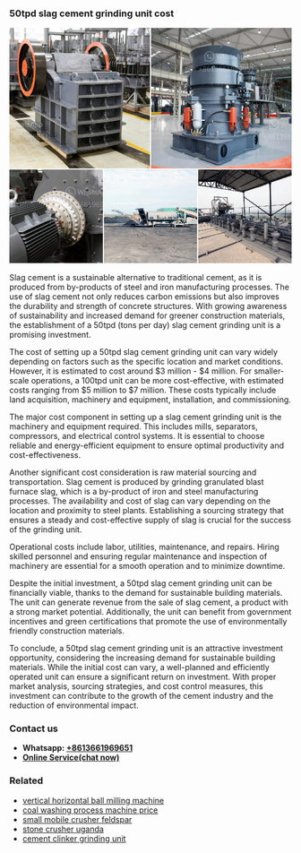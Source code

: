 <h3>50tpd slag cement grinding unit cost</h3><img src='1706755386.jpg' alt=''><p>Slag cement is a sustainable alternative to traditional cement, as it is produced from by-products of steel and iron manufacturing processes. The use of slag cement not only reduces carbon emissions but also improves the durability and strength of concrete structures. With growing awareness of sustainability and increased demand for greener construction materials, the establishment of a 50tpd (tons per day) slag cement grinding unit is a promising investment.</p><p>The cost of setting up a 50tpd slag cement grinding unit can vary widely depending on factors such as the specific location and market conditions. However, it is estimated to cost around $3 million - $4 million. For smaller-scale operations, a 100tpd unit can be more cost-effective, with estimated costs ranging from $5 million to $7 million. These costs typically include land acquisition, machinery and equipment, installation, and commissioning.</p><p>The major cost component in setting up a slag cement grinding unit is the machinery and equipment required. This includes mills, separators, compressors, and electrical control systems. It is essential to choose reliable and energy-efficient equipment to ensure optimal productivity and cost-effectiveness.</p><p>Another significant cost consideration is raw material sourcing and transportation. Slag cement is produced by grinding granulated blast furnace slag, which is a by-product of iron and steel manufacturing processes. The availability and cost of slag can vary depending on the location and proximity to steel plants. Establishing a sourcing strategy that ensures a steady and cost-effective supply of slag is crucial for the success of the grinding unit.</p><p>Operational costs include labor, utilities, maintenance, and repairs. Hiring skilled personnel and ensuring regular maintenance and inspection of machinery are essential for a smooth operation and to minimize downtime.</p><p>Despite the initial investment, a 50tpd slag cement grinding unit can be financially viable, thanks to the demand for sustainable building materials. The unit can generate revenue from the sale of slag cement, a product with a strong market potential. Additionally, the unit can benefit from government incentives and green certifications that promote the use of environmentally friendly construction materials.</p><p>To conclude, a 50tpd slag cement grinding unit is an attractive investment opportunity, considering the increasing demand for sustainable building materials. While the initial cost can vary, a well-planned and efficiently operated unit can ensure a significant return on investment. With proper market analysis, sourcing strategies, and cost control measures, this investment can contribute to the growth of the cement industry and the reduction of environmental impact.</p><h3>Contact us</h3><ul><li><strong>Whatsapp:&nbsp;<a href="https://wa.me/8613661969651">+8613661969651</a></strong></li><li><a href="https://swt.shibang-china.com/?git&amp;zhl&amp;50tpd slag cement grinding unit cost"><strong>Online Service(chat now)</strong></a></li></ul><h3>Related</h3><ul><li><a href='vertical horizontal ball milling machine.md'>vertical horizontal ball milling machine</a></li><li><a href='coal washing process machine price.md'>coal washing process machine price</a></li><li><a href='small mobile crusher feldspar.md'>small mobile crusher feldspar</a></li><li><a href='stone crusher uganda.md'>stone crusher uganda</a></li><li><a href='cement clinker grinding unit.md'>cement clinker grinding unit</a></li></ul>